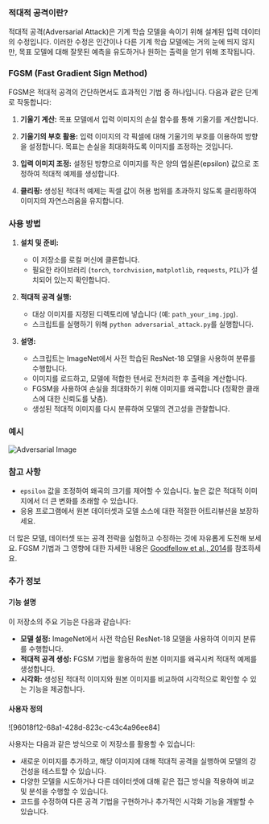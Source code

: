 ### 적대적 공격이란?

적대적 공격(Adversarial Attack)은 기계 학습 모델을 속이기 위해 설계된 입력 데이터의 수정입니다. 이러한 수정은 인간이나 다른 기계 학습 모델에는 거의 눈에 띄지 않지만, 목표 모델에 대해 잘못된 예측을 유도하거나 원하는 출력을 얻기 위해 조작됩니다.

### FGSM (Fast Gradient Sign Method)

FGSM은 적대적 공격의 간단하면서도 효과적인 기법 중 하나입니다. 다음과 같은 단계로 작동합니다:

1. **기울기 계산:** 목표 모델에서 입력 이미지의 손실 함수를 통해 기울기를 계산합니다.
   
2. **기울기의 부호 활용:** 입력 이미지의 각 픽셀에 대해 기울기의 부호를 이용하여 방향을 설정합니다. 목표는 손실을 최대화하도록 이미지를 조정하는 것입니다.
   
3. **입력 이미지 조정:** 설정된 방향으로 이미지를 작은 양의 엡실론(epsilon) 값으로 조정하여 적대적 예제를 생성합니다.
   
4. **클리핑:** 생성된 적대적 예제는 픽셀 값이 허용 범위를 초과하지 않도록 클리핑하여 이미지의 자연스러움을 유지합니다.

### 사용 방법

1. **설치 및 준비:**
   - 이 저장소를 로컬 머신에 클론합니다.
   - 필요한 라이브러리 (`torch`, `torchvision`, `matplotlib`, `requests`, `PIL`)가 설치되어 있는지 확인합니다.

2. **적대적 공격 실행:**
   - 대상 이미지를 지정된 디렉토리에 넣습니다 (예: `path_your_img.jpg`).
   - 스크립트를 실행하기 위해 `python adversarial_attack.py`를 실행합니다.

3. **설명:**
   - 스크립트는 ImageNet에서 사전 학습된 ResNet-18 모델을 사용하여 분류를 수행합니다.
   - 이미지를 로드하고, 모델에 적합한 텐서로 전처리한 후 출력을 계산합니다.
   - FGSM을 사용하여 손실을 최대화하기 위해 이미지를 왜곡합니다 (정확한 클래스에 대한 신뢰도를 낮춤).
   - 생성된 적대적 이미지를 다시 분류하여 모델의 견고성을 관찰합니다.

### 예시

  ![Adversarial Image](https://github.com/lee-seong-wook/Adversarial_Attack/assets/130055880/75be9070-7eee-4650-82ea-a2589e9e542d)

### 참고 사항

- `epsilon` 값을 조정하여 왜곡의 크기를 제어할 수 있습니다. 높은 값은 적대적 이미지에서 더 큰 변화를 초래할 수 있습니다.
- 응용 프로그램에서 원본 데이터셋과 모델 소스에 대한 적절한 어트리뷰션을 보장하세요.

더 많은 모델, 데이터셋 또는 공격 전략을 실험하고 수정하는 것에 자유롭게 도전해 보세요. FGSM 기법과 그 영향에 대한 자세한 내용은 [Goodfellow et al., 2014](https://arxiv.org/abs/1412.6572)를 참조하세요.

### 추가 정보

#### 기능 설명

이 저장소의 주요 기능은 다음과 같습니다:

- **모델 설정:** ImageNet에서 사전 학습된 ResNet-18 모델을 사용하여 이미지 분류를 수행합니다.
- **적대적 공격 생성:** FGSM 기법을 활용하여 원본 이미지를 왜곡시켜 적대적 예제를 생성합니다.
- **시각화:** 생성된 적대적 이미지와 원본 이미지를 비교하여 시각적으로 확인할 수 있는 기능을 제공합니다.

#### 사용자 정의
![96018f12-68a1-428d-823c-c43c4a96ee84]

사용자는 다음과 같은 방식으로 이 저장소를 활용할 수 있습니다:

- 새로운 이미지를 추가하고, 해당 이미지에 대해 적대적 공격을 실행하여 모델의 강건성을 테스트할 수 있습니다.
- 다양한 모델을 시도하거나 다른 데이터셋에 대해 같은 접근 방식을 적용하여 비교 및 분석을 수행할 수 있습니다.
- 코드를 수정하여 다른 공격 기법을 구현하거나 추가적인 시각화 기능을 개발할 수 있습니다.




